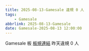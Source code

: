 ```yaml
---
title: 2025-08-13-Gamesale 違規 0 人
tags:
    - Gamesale
abbrlink: 2025-08-13-Gamesale
date: Gamesale-2025-08-13 12:00:00
---
```

Gamesale 板 [板規連結](https://www.ptt.cc/bbs/Gossiping/M.1637425085.A.07D.html)
昨天違規 0 人
